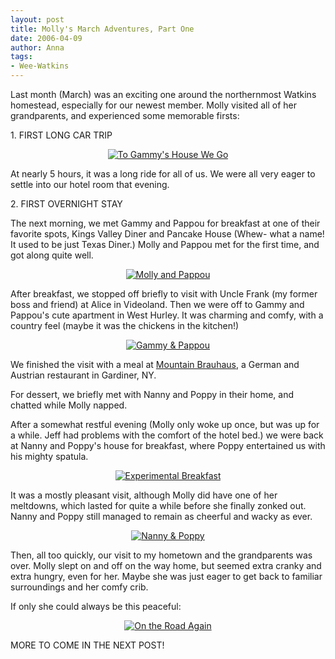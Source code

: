 ```yaml
---
layout: post
title: Molly's March Adventures, Part One
date: 2006-04-09
author: Anna
tags:
- Wee-Watkins
---
```


Last month (March) was an exciting one around the northernmost Watkins homestead, especially for our newest member. Molly visited all of her grandparents, and experienced some memorable firsts:

1\. FIRST LONG CAR TRIP

<div class="figure" align="center"><a href="http://www.flickr.com/photo.gne?id=126018648"><img class="photo" src="http://static.flickr.com/36/126018648_96313087a4.jpg" alt="To Gammy's House We Go" border="0"></a> </div>

At nearly 5 hours, it was a long ride for all of us. We were all very eager to settle into our hotel room that evening.

2\. FIRST OVERNIGHT STAY

The next morning, we met Gammy and Pappou for breakfast at one of their favorite spots, Kings Valley Diner and Pancake House (Whew- what a name! It used to be just Texas Diner.) Molly and Pappou met for the first time, and got along quite well. 

<div class="figure" align="center"><a href="http://www.flickr.com/photo.gne?id=126095852"><img class="photo" src="http://static.flickr.com/50/126095852_6c52d1a375.jpg" alt="Molly and Pappou" border="0"></a> </div>

After breakfast, we stopped off briefly to visit with Uncle Frank (my former boss and friend) at Alice in Videoland. Then we were off to Gammy and Pappou's cute apartment in West Hurley. It was charming and comfy, with a country feel (maybe it was the chickens in the kitchen!)

<div class="figure" align="center"><a href="http://www.flickr.com/photo.gne?id=126024473"><img class="photo" src="http://static.flickr.com/44/126024473_3e4e84dcfc.jpg" alt="Gammy &amp; Pappou" border="0"></a> </div>

We finished the visit with a meal at <a href="http://www.mountainbrauhaus.com/">Mountain Brauhaus</a>, a German and Austrian restaurant in Gardiner, NY.

For dessert, we briefly met with Nanny and Poppy in their home, and chatted while Molly napped. 

After a somewhat restful evening (Molly only woke up once, but was up for a while. Jeff had problems with the comfort of the hotel bed.) we were back at Nanny and Poppy's house for breakfast, where Poppy entertained us with his mighty spatula.

<div class="figure" align="center"><a href="http://www.flickr.com/photo.gne?id=126075687"><img class="photo" src="http://static.flickr.com/55/126075687_f368932bd2.jpg" alt="Experimental Breakfast" border="0"></a> </div>

It was a mostly pleasant visit, although Molly did have one of her meltdowns, which lasted for quite a while before she finally zonked out. Nanny and Poppy still managed to remain as cheerful and wacky as ever.

<div class="figure" align="center"><a href="http://www.flickr.com/photo.gne?id=126050128"><img class="photo" src="http://static.flickr.com/1/126050128_3328eaeb3f.jpg" alt="Nanny &amp; Poppy" border="0"></a> </div>

Then, all too quickly, our visit to my hometown and the grandparents was over. Molly slept on and off on the way home, but seemed extra cranky and extra hungry, even for her. Maybe she was just eager to get back to familiar surroundings and her comfy crib.

If only she could always be this peaceful:

<div class="figure" align="center"><a href="http://www.flickr.com/photo.gne?id=126017432"><img class="photo" src="http://static.flickr.com/41/126017432_8d172172d7.jpg" alt="On the Road Again" border="0"></a> </div>


MORE TO COME IN THE NEXT POST!